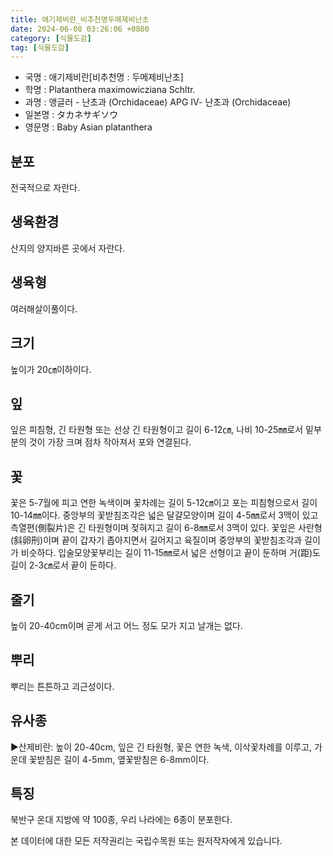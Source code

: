 ```yaml
---
title: 애기제비란_비추천명두메제비난초
date: 2024-06-08 03:26:06 +0800
category: [식물도감]
tag: [식물도감]
---
```




- 국명 : 애기제비란[비추천명 : 두메제비난초]
- 학명 : Platanthera maximowicziana Schltr.
- 과명 : 앵글러 - 난초과 (Orchidaceae) APG Ⅳ- 난초과 (Orchidaceae)
- 일본명 : タカネサギソウ
- 영문명 : Baby Asian platanthera


## 분포
전국적으로 자란다.
## 생육환경
산지의 양지바른 곳에서 자란다.
## 생육형
여러해살이풀이다.
## 크기
높이가 20㎝이하이다.
## 잎
잎은 피침형, 긴 타원형 또는 선상 긴 타원형이고 길이 6-12㎝, 나비 10-25㎜로서 밑부분의 것이 가장 크며 점차 작아져서 포와 연결된다.
## 꽃
꽃은 5-7월에 피고 연한 녹색이며 꽃차례는 길이 5-12㎝이고 포는 피침형으로서 길이 10-14㎜이다. 중앙부의 꽃받침조각은 넓은 달걀모양이며 길이 4-5㎜로서 3맥이 있고 측열편(側裂片)은 긴 타원형이며 젖혀지고 길이 6-8㎜로서 3맥이 있다. 꽃잎은 사란형(斜卵刑)이며 끝이 갑자기 좁아지면서 길어지고 육질이며 중앙부의 꽃받침조각과 길이가 비슷하다.  입술모양꽃부리는 길이 11-15㎜로서 넓은 선형이고 끝이 둔하며 거(距)도 길이 2-3㎝로서 끝이 둔하다.
## 줄기
높이 20-40cm이며 곧게 서고 어느 정도 모가 지고 날개는 없다.
## 뿌리
뿌리는 튼튼하고 괴근성이다.
## 유사종
▶산제비란: 높이 20-40cm, 잎은 긴 타원형, 꽃은 연한 녹색, 이삭꽃차례를 이루고, 가운데 꽃받침은 길이 4-5mm, 옆꽃받침은 6-8mm이다.
## 특징
북반구 온대 지방에 약 100종, 우리 나라에는 6종이 분포한다.






본 데이터에 대한 모든 저작권리는 국립수목원 또는 원저작자에게 있습니다.
